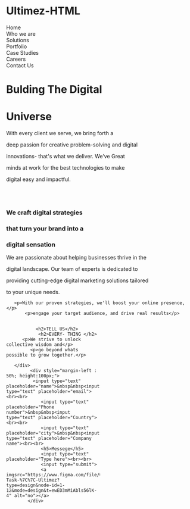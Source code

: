 # Ultimez-HTML
<!DOCTYPE html>
<html lang="en">
<head>
    <meta charset="UTF-8">
    <title>Title</title>
    <style type="css.text"></style>
</head>
<body>
  <div class="header">
          <div><img src="images/Group 8016.png" alt="" /></div>
          <div>
              <div>Home</div>
            <div class="rightside">Who we are <img src="images/Polygon 36.png" alt=""></div>
            <div class="rightside">Solutions <img src="images/Polygon 36.png" alt=""></div>
            <div class="rightside">Portfolio<img src="images/Polygon 36.png" alt=""></div>
            <div class="rightside">Case Studies</div>
            <div class="rightside">Careers<img src="images/Polygon 36.png" alt=""></div>
            <div class="rightside">Contact Us<img src="images/Polygon 36.png" alt=""></div>
          </div>
        </div>

   <div> <h1>Bulding The  Digital</h1>
    <h1>Universe</h1>
    <p>With every client we serve, we bring forth a </p>
       <p>deep passion for creative problem-solving and digital </p>
      <p> innovations- that's what we deliver. We’ve Great </p>
       <p>minds at work for the best technologies to make</p>
       <p>digital easy and impactful.
</p>
   </div>
 <br><br>
<div>
    <h3>We craft digital strategies</h3>
       <h3> that turn your brand into a</h3>
      <h3>  digital sensation</h3>
    <p>We are passionate about helping businesses thrive in the </p>
      <p>  digital landscape. Our team of experts is dedicated to </P>
       <p> providing cutting-edge digital marketing solutions tailored</P>
       <p> to your unique needs.</p>

       <p>With our proven strategies, we'll boost your online presence,</p>
           <p>engage your target audience, and drive real results</p>
</div>

<div>
      <div style="width:50%;height:100px;float:left">

               <h2>TELL US</h2>
                <h2>EVERY- THING </h2>
          <p>We strive to unlock collective wisdom and</p>
             <p>go beyond whats possible to grow together.</p>

       </div>
             <div style="margin-left : 50%; height:100px;">
              <input type="text" placeholder="name">&nbsp&nbsp<input type="text" placeholder="email"><br><br>
                 <input type="text" placeholder="Phone number">&nbsp&nbsp<input type="text" placeholder="Country"><br><br>
                 <input type="text" placeholder="city">&nbsp&nbsp<input type="text" placeholder="Company name"><br><br>
                 <h5>Messege</h5>
                 <input type="text" placeholder="Type here"><br><br>
                 <input type="submit">
                 <a imgsrc="https://www.figma.com/file/OWwLFxen9o7mb075GE7IqV/Hackathon-Task-%7C%7C-Ultimez?type=design&node-id=1-12&mode=design&t=ewED3mMiAbls56lK-4" alt="no"></a>
            </div>
</div>


</body>
</html>
